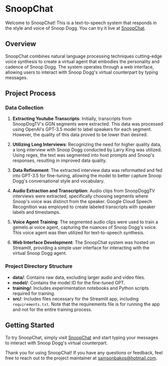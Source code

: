# SnoopChat

Welcome to SnoopChat! This is a text-to-speech system that responds in the style and voice of Snoop Dogg. You can try it live at [SnoopChat](https://snoopchat.streamlit.app).

## Overview

SnoopChat combines natural language processing techniques cutting-edge voice synthesis to create a virtual agent that embodies the personality and cadence of Snoop Dogg. The system operates through a web interface, allowing users to interact with Snoop Dogg's virtual counterpart by typing messages.

## Project Process

### Data Collection

1. **Extracting Youtube Transcripts**: Initially, transcripts from SnoopDogTV's GGN segments were extracted. This data was processed using OpenAI's GPT-3.5 model to label speakers for each segment. However, the quality of this data proved to be lower than desired.

2. **Utilizing Long Interviews**: Recognizing the need for higher quality data, a long interview with Snoop Dogg conducted by Larry King was utilized. Using regex, the text was segmented into host prompts and Snoop's responses, resulting in improved data quality.

3. **Data Refinement**: The extracted interview data was reformatted and fed into GPT-3.5 for fine-tuning, allowing the model to better capture Snoop Dogg's conversational style and vocabulary.

4. **Audio Extraction and Transcription**: Audio clips from SnoopDoggTV interviews were extracted, specifically choosing segments where Snoop's voice was distinct from the speaker. Google Cloud Speech Recognition was employed to create labeled transcripts with speaker labels and timestamps.

5. **Voice Agent Training**: The segmented audio clips were used to train a gemelo.ai voice agent, capturing the nuances of Snoop Dogg's voice. This voice agent was then utilized for text-to-speech synthesis.

6. **Web Interface Development**: The SnoopChat system was hosted on Streamlit, providing a simple user interface for interacting with the virtual Snoop Dogg agent.

### Project Directory Structure

- **data/**: Contains raw data, excluding larger audio and video files.
- **model/**: Contains the model ID for the fine-tuned GPT.
- **training/**: Includes experimentation notebooks and Python scripts required for training.
- **src/**: Includes files necessary for the Streamlit app, including `requirements.txt`. Note that the requirements file is for running the app and not for the entire training process.

## Getting Started

To try SnoopChat, simply visit [SnoopChat](https://snoopchat.streamlit.app) and start typing your messages to interact with Snoop Dogg's virtual counterpart.

Thank you for using SnoopChat! If you have any questions or feedback, feel free to reach out to the project maintainer at samsonbakos@hotmail.com.

